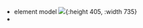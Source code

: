 - element model
  ![](https://docs.fire.ly/projects/Firely-NET-SDK/en/latest/_images/elementmodel-overview.png){:height 405, :width 735}
-